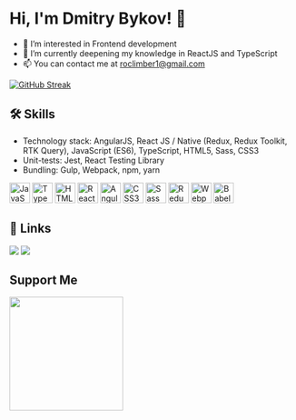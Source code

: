 Hi, I'm Dmitry Bykov! 👋
=============================

- 👀 I’m interested in Frontend development
- 🌱 I’m currently deepening my knowledge in ReactJS and TypeScript
- 📫 You can contact me at [roclimber1@gmail.com](mailto:roclimber1@gmail.com)


<!--[![Top Langs](https://github-readme-stats.vercel.app/api/top-langs/?username=roclimber1&layout=compact)](https://github.com/anuraghazra/github-readme-stats)-->

[![GitHub Streak](https://github-readme-streak-stats.herokuapp.com?user=roclimber1&theme=vue&mode=weekly)](https://git.io/streak-stats)

## 🛠 Skills
* Technology stack: AngularJS, React JS / Native (Redux, Redux Toolkit, RTK Query), JavaScript (ES6), TypeScript, HTML5, Sass, CSS3
* Unit-tests: Jest, React Testing Library
* Bundling: Gulp, Webpack, npm, yarn

<p align="left">
<a href="https://developer.mozilla.org/en-US/docs/Web/JavaScript" target="_blank" rel="noreferrer"><img src="https://raw.githubusercontent.com/danielcranney/readme-generator/main/public/icons/skills/javascript-colored.svg" width="36" height="36" alt="JavaScript" /></a>
<a href="https://www.typescriptlang.org/" target="_blank" rel="noreferrer"><img src="https://raw.githubusercontent.com/danielcranney/readme-generator/main/public/icons/skills/typescript-colored.svg" width="36" height="36" alt="TypeScript" /></a>
<a href="https://developer.mozilla.org/en-US/docs/Glossary/HTML5" target="_blank" rel="noreferrer"><img src="https://raw.githubusercontent.com/danielcranney/readme-generator/main/public/icons/skills/html5-colored.svg" width="36" height="36" alt="HTML5" /></a>
<a href="https://reactjs.org/" target="_blank" rel="noreferrer"><img src="https://raw.githubusercontent.com/danielcranney/readme-generator/main/public/icons/skills/react-colored.svg" width="36" height="36" alt="React" /></a>
<a href="https://angular.io/" target="_blank" rel="noreferrer"><img src="https://raw.githubusercontent.com/danielcranney/readme-generator/main/public/icons/skills/angularjs-colored.svg" width="36" height="36" alt="Angular" /></a>
<a href="https://www.w3.org/TR/CSS/#css" target="_blank" rel="noreferrer"><img src="https://raw.githubusercontent.com/danielcranney/readme-generator/main/public/icons/skills/css3-colored.svg" width="36" height="36" alt="CSS3" /></a>
<a href="https://sass-lang.com/" target="_blank" rel="noreferrer"><img src="https://raw.githubusercontent.com/danielcranney/readme-generator/main/public/icons/skills/sass-colored.svg" width="36" height="36" alt="Sass" /></a>
<a href="https://redux.js.org/" target="_blank" rel="noreferrer"><img src="https://raw.githubusercontent.com/danielcranney/readme-generator/main/public/icons/skills/redux-colored.svg" width="36" height="36" alt="Redux" /></a>
<a href="https://webpack.js.org/" target="_blank" rel="noreferrer"><img src="https://raw.githubusercontent.com/danielcranney/readme-generator/main/public/icons/skills/webpack-colored.svg" width="36" height="36" alt="Webpack" /></a>
<a href="https://babeljs.io/" target="_blank" rel="noreferrer"><img src="https://raw.githubusercontent.com/danielcranney/readme-generator/main/public/icons/skills/babel-colored.svg" width="36" height="36" alt="Babel" /></a>
</p>

## 🔗 Links

[![](https://img.shields.io/static/v1?label=codepen&message=roclimber1&color=green&style=flat-square&logo=codepen)](https://codepen.io/roclimber1)
[![](https://img.shields.io/static/v1?label=leetcode&message=roclimber1&color=green&style=flat-square&logo=leetcode)](https://leetcode.com/roclimber1)


## Support Me

<a href="https://www.buymeacoffee.com/roclimber"><img src="https://cdn.buymeacoffee.com/buttons/v2/default-yellow.png" width="200" /></a>
